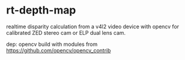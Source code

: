 # rt-depth-map
realtime disparity calculation from a v4l2 video device with opencv for calibrated ZED stereo cam or ELP dual lens cam.

dep: opencv build with modules from https://github.com/opencv/opencv_contrib
